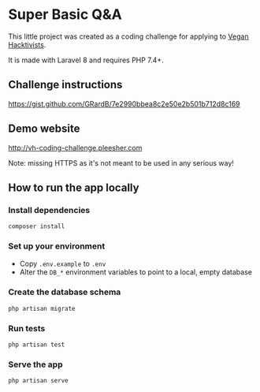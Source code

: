 # Super Basic Q&A

This little project was created as a coding challenge for applying to [Vegan Hacktivists](https://veganhacktivists.org/).

It is made with Laravel 8 and requires PHP 7.4+.

## Challenge instructions

https://gist.github.com/GRardB/7e2990bbea8c2e50e2b501b712d8c169

## Demo website

http://vh-coding-challenge.pleesher.com 

Note: missing HTTPS as it's not meant to be used in any serious way!

## How to run the app locally

### Install dependencies

```
composer install
```

### Set up your environment

- Copy `.env.example` to `.env`
- Alter the `DB_*` environment variables to point to a local, empty database
  
### Create the database schema

```
php artisan migrate
```

### Run tests

```
php artisan test
```

### Serve the app

```
php artisan serve
```
